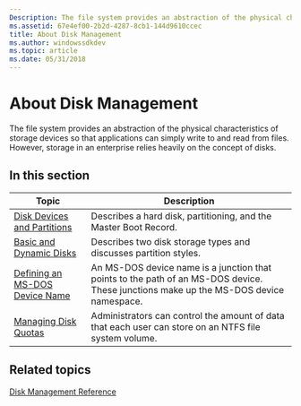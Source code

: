 ```yaml
---
Description: The file system provides an abstraction of the physical characteristics of storage devices so that applications can simply write to and read from files. However, storage in an enterprise relies heavily on the concept of disks.
ms.assetid: 67e4ef00-2b2d-4287-8cb1-144d9610ccec
title: About Disk Management
ms.author: windowssdkdev
ms.topic: article
ms.date: 05/31/2018
---
```


# About Disk Management

The file system provides an abstraction of the physical characteristics of storage devices so that applications can simply write to and read from files. However, storage in an enterprise relies heavily on the concept of disks.

## In this section



| Topic                                                                           | Description                                                                                                                                      |
|---------------------------------------------------------------------------------|--------------------------------------------------------------------------------------------------------------------------------------------------|
| [Disk Devices and Partitions](disk-devices-and-partitions.md)<br/>       | Describes a hard disk, partitioning, and the Master Boot Record.<br/>                                                                      |
| [Basic and Dynamic Disks](basic-and-dynamic-disks.md)<br/>               | Describes two disk storage types and discusses partition styles.<br/>                                                                      |
| [Defining an MS-DOS Device Name](defining-an-ms-dos-device-name.md)<br/> | An MS-DOS device name is a junction that points to the path of an MS-DOS device. These junctions make up the MS-DOS device namespace.<br/> |
| [Managing Disk Quotas](managing-disk-quotas.md)<br/>                     | Administrators can control the amount of data that each user can store on an NTFS file system volume.<br/>                                 |



 

## Related topics

<dl> <dt>

[Disk Management Reference](disk-management-reference.md)
</dt> </dl>

 

 




